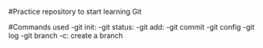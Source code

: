#Practice repository to start learning Git

#Commands used
-git init:
-git status:
-git add:
-git commit
-git config
-git log
-git branch -c: create a branch
